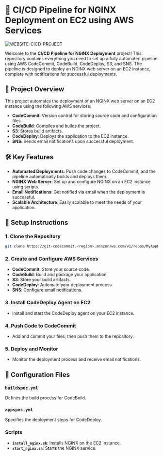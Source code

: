 # 🚀 CI/CD Pipeline for NGINX Deployment on EC2 using AWS Services

![WEBSITE-CICD-PROJECT](https://github.com/user-attachments/assets/b8162366-e7e6-4370-af7f-97e6edbec0b9)

Welcome to the **CI/CD Pipeline for NGINX Deployment** project! This repository contains everything you need to set up a fully automated pipeline using AWS CodeCommit, CodeBuild, CodeDeploy, S3, and SNS. The pipeline is designed to deploy an NGINX web server on an EC2 instance, complete with notifications for successful deployments.

## 🌟 **Project Overview**

This project automates the deployment of an NGINX web server on an EC2 instance using the following AWS services:

- **CodeCommit**: Version control for storing source code and configuration files.
- **CodeBuild**: Compiles and builds the project.
- **S3**: Stores build artifacts.
- **CodeDeploy**: Deploys the application to the EC2 instance.
- **SNS**: Sends email notifications upon successful deployment.

## 🛠️ **Key Features**

- **Automated Deployments**: Push code changes to CodeCommit, and the pipeline automatically builds and deploys them.
- **NGINX Web Server**: Set up and configure NGINX on an EC2 instance using scripts.
- **Email Notifications**: Get notified via email when the deployment is successful.
- **Scalable Architecture**: Easily scalable to meet the needs of your application.

## 🔧 **Setup Instructions**

### 1. **Clone the Repository**
   ```bash
   git clone https://git-codecommit.<region>.amazonaws.com/v1/repos/MyAppRepo
   ```

### 2. **Create and Configure AWS Services**
   - **CodeCommit**: Store your source code.
   - **CodeBuild**: Build and package your application.
   - **S3**: Store your build artifacts.
   - **CodeDeploy**: Automate your deployment process.
   - **SNS**: Configure email notifications.

### 3. **Install CodeDeploy Agent on EC2**
   - Install and start the CodeDeploy agent on your EC2 instance.

### 4. **Push Code to CodeCommit**
   - Add and commit your files, then push them to the repository.

### 5. **Deploy and Monitor**
   - Monitor the deployment process and receive email notifications.

## 📝 **Configuration Files**

### **`buildspec.yml`**
Defines the build process for CodeBuild.

### **`appspec.yml`**
Specifies the deployment steps for CodeDeploy.

### **Scripts**
- **`install_nginx.sh`**: Installs NGINX on the EC2 instance.
- **`start_nginx.sh`**: Starts the NGINX service.
